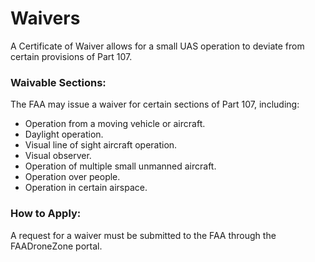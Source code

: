 # Waivers

A Certificate of Waiver allows for a small UAS operation to deviate from certain provisions of Part 107.

### Waivable Sections:

The FAA may issue a waiver for certain sections of Part 107, including:

*   Operation from a moving vehicle or aircraft.
*   Daylight operation.
*   Visual line of sight aircraft operation.
*   Visual observer.
*   Operation of multiple small unmanned aircraft.
*   Operation over people.
*   Operation in certain airspace.

### How to Apply:

A request for a waiver must be submitted to the FAA through the FAADroneZone portal.